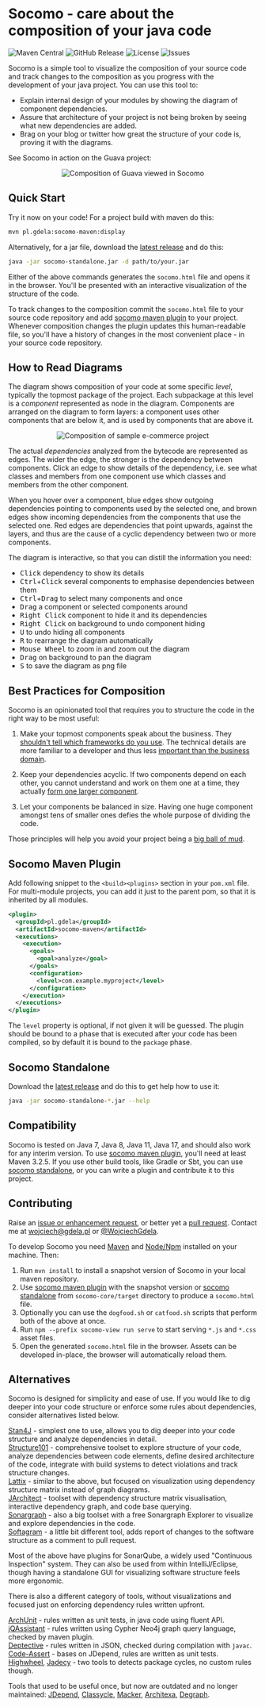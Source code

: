 # Socomo - care about the composition of your java code 

![Maven Central](https://img.shields.io/maven-central/v/pl.gdela/socomo-parent.svg)
![GitHub Release](https://img.shields.io/github/release/gdela/socomo.svg)
![License](https://img.shields.io/github/license/gdela/socomo.svg)
![Issues](https://img.shields.io/github/issues/gdela/socomo.svg)

Socomo is a simple tool to visualize the composition of your source code and track changes to the
composition as you progress with the development of your java project. You can use this tool to:

- Explain internal design of your modules by showing the diagram of component dependencies.
- Assure that architecture of your project is not being broken by seeing what new dependencies are added.
- Brag on your blog or twitter how great the structure of your code is, proving it with the diagrams.

See Socomo in action on the Guava project:

<p align="center">
  <img src="example-guava.gif" alt="Composition of Guava viewed in Socomo">
</p>


## Quick Start

Try it now on your code! For a project build with maven do this:

```bash
mvn pl.gdela:socomo-maven:display
```

Alternatively, for a jar file, download the [latest release] and do this:

```bash
java -jar socomo-standalone.jar -d path/to/your.jar
```

Either of the above commands generates the `socomo.html` file and opens it in the browser.
You'll be presented with an interactive visualization of the structure of the code.

To track changes to the composition commit the `socomo.html` file to your source code repository
and add [socomo maven plugin](#socomo-maven-plugin) to your project. Whenever composition changes
the plugin updates this human-readable file, so you'll have a history of changes in the most
convenient place - in your source code repository.


## How to Read Diagrams

The diagram shows composition of your code at some specific _level_, typically the topmost package
of the project. Each subpackage at this level is a _component_ represented as node in the diagram.
Components are arranged on the diagram to form layers: a component uses other components that are
below it, and is used by components that are above it.

<p align="center">
  <img src="example-acme.png" alt="Composition of sample e-commerce project">
</p>

The actual _dependencies_ analyzed from the bytecode are represented as edges. The wider the edge,
the stronger is the dependency between components. Click an edge to show details of the dependency,
i.e. see what classes and members from one component use which classes and members from the other
component.

When you hover over a component, blue edges show outgoing dependencies pointing to components used
by the selected one, and brown edges show incoming dependencies from the components that use
the selected one. Red edges are dependencies that point upwards, against the layers, and thus
are the cause of a cyclic dependency between two or more components.

The diagram is interactive, so that you can distill the information you need:

- <kbd>Click</kbd> dependency to show its details
- <kbd>Ctrl</kbd>+<kbd>Click</kbd> several components to emphasise dependencies between them
- <kbd>Ctrl</kbd>+<kbd>Drag</kbd> to select many components and once
- <kbd>Drag</kbd> a component or selected components around
- <kbd>Right Click</kbd> component to hide it and its dependencies
- <kbd>Right Click</kbd> on background to undo component hiding
- <kbd>U</kbd> to undo hiding all components
- <kbd>R</kbd> to rearrange the diagram automatically
- <kbd>Mouse Wheel</kbd> to zoom in and zoom out the diagram
- <kbd>Drag</kbd> on background to pan the diagram
- <kbd>S</kbd> to save the diagram as png file


## Best Practices for Composition

Socomo is an opinionated tool that requires you to structure the code in the right way to be most useful:

1. Make your topmost components speak about the business. They [shouldn't tell which frameworks
do you use][screaming architecture]. The technical details are more familiar to a developer
and thus less [important than the business domain][trivial grouping].

2. Keep your dependencies acyclic. If two components depend on each other, you cannot understand and
work on them one at a time, they actually [form one larger component][cyclic dependencies].

3. Let your components be balanced in size. Having one huge component amongst tens of smaller ones
defies the whole purpose of dividing the code.

Those principles will help you avoid your project being a [big ball of mud]. 

[screaming architecture]: https://blog.cleancoder.com/uncle-bob/2011/09/30/Screaming-Architecture.html
[trivial grouping]: https://devcards.io/trivial-grouping-of-classes
[cyclic dependencies]: https://lattix.com/blog/2017/07/26/why-cyclic-dependencies-are-bad
[big ball of mud]: http://www.mamuz.de/article/from-big-ball-of-mud-to-emergent-design/0Pw682Kxk


## Socomo Maven Plugin

Add following snippet to the `<build><plugins>` section in your `pom.xml` file. For multi-module projects,
you can add it just to the parent pom, so that it is inherited by all modules.

```xml
<plugin>
  <groupId>pl.gdela</groupId>
  <artifactId>socomo-maven</artifactId>
  <executions>
    <execution>
      <goals>
        <goal>analyze</goal>
      </goals>
      <configuration>
        <level>com.example.myproject</level>
      </configuration>
    </execution>
  </executions>
</plugin>
```

The `level` property is optional, if not given it will be guessed. The plugin should be bound to a phase
that is executed after your code has been compiled, so by default it is bound to the `package` phase.


## Socomo Standalone

Download the [latest release] and do this to get help how to use it:

```bash
java -jar socomo-standalone-*.jar --help
```


## Compatibility

Socomo is tested on Java 7, Java 8, Java 11, Java 17, and should also work for any interim version.
To use [socomo maven plugin](#socomo-maven-plugin), you'll need at least Maven 3.2.5. If you use
other build tools, like Gradle or Sbt, you can use [socomo standalone](#socomo-standalone), or you
can write a plugin and contribute it to this project.


## Contributing

Raise an [issue or enhancement request](https://github.com/gdela/socomo/issues),
or better yet a [pull request](https://github.com/gdela/socomo/pulls).
Contact me at [wojciech@gdela.pl]() or [@WojciechGdela](https://twitter.com/WojciechGdela).

To develop Socomo you need [Maven] and [Node/Npm] installed on your machine. Then:
1. Run `mvn install` to install a snapshot version of Socomo in your local maven repository.
2. Use [socomo maven plugin](#socomo-maven-plugin) with the snapshot version
   or [socomo standalone](#socomo-standalone) from `socomo-core/target` directory
   to produce a `socomo.html` file.
3. Optionally you can use the `dogfood.sh` or `catfood.sh` scripts that perform both of the above at once.
4. Run `npm --prefix socomo-view run serve` to start serving `*.js` and `*.css` asset files.
5. Open the generated `socomo.html` file in the browser. Assets can be developed in-place, the browser
   will automatically reload them.


## Alternatives

Socomo is designed for simplicity and ease of use. If you would like to dig deeper into your code
structure or enforce some rules about dependencies, consider alternatives listed below.

[Stan4J](http://stan4j.com/) - simplest one to use, allows you to dig deeper into your code structure
and analyze dependencies in detail.  
[Structure101](https://structure101.com/) - comprehensive toolset to explore structure of your code,
analyze dependencies between code elements, define desired architecture of the code, integrate with
build systems to detect violations and track structure changes.  
[Lattix](https://lattix.com/solutions/) - similar to the above, but focused on visualization using dependency
structure matrix instead of graph diagrams.  
[JArchitect](https://www.jarchitect.com/dependenciesview) - toolset with dependency structure
matrix visualisation, interactive dependency graph, and code base querying.  
[Sonargraph](https://www.hello2morrow.com/products/sonargraph/explorer) - also a big toolset with
a free Sonargraph Explorer to visualize and explore dependencies in the code.  
[Softagram](https://softagram.com/products/) - a little bit different tool, adds report
of changes to the software structure as a comment to pull request.

Most of the above have plugins for SonarQube, a widely used "Continuous Inspection" system. They can
also be used from within IntelliJ/Eclipse, though having a standalone GUI for visualizing software
structure feels more ergonomic.

There is also a different category of tools, without visualizations and focused just
on enforcing dependency rules written upfront.

[ArchUnit](https://www.archunit.org/) - rules written as unit tests, in java code using fluent API.  
[jQAssistant](https://jqassistant.org/) - rules written using Cypher Neo4j graph query language,
checked by maven plugin.  
[Deptective](https://github.com/moditect/deptective) - rules written in JSON, checked during
compilation with `javac`.  
[Code-Assert](https://github.com/nidi3/code-assert#user-content-dependency) - bases on JDepend,
rules are written as unit tests.  
[Highwheel](https://github.com/hcoles/highwheel), [Jadecy](https://github.com/jeffhain/jadecy) -
two tools to detects package cycles, no custom rules though.

Tools that used to be useful once, but now are outdated and no longer maintained:
[JDepend](https://github.com/clarkware/jdepend),
[Classycle](http://classycle.sourceforge.net/),
[Macker](https://innig.net/macker/),
[Architexa](https://www.architexa.com/),
[Degraph](https://github.com/schauder/degraph).


<!-- Common Links -->
[latest release]: https://github.com/gdela/socomo/releases/latest
[maven]: https://maven.apache.org/
[node/npm]: https://nodejs.org/
